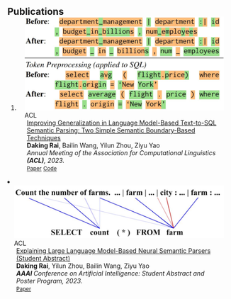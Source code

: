 <h2 id="publications" style="margin: 2px 0px -15px;">Publications</h2>

<div class="publications">
<ol class="bibliography">

<li>
<div class="pub-row">

  <div class="col-sm-3 abbr" style="position: relative;padding-right: 15px;padding-left: 15px;">
    <img src="assets/img/paper2.JPG" class="teaser img-fluid z-depth-1">
    <abbr class="badge">ACL</abbr>
  </div>

  <div class="col-sm-9" style="position: relative;padding-right: 15px;padding-left: 20px;">
    <div class="title"><a href="https://arxiv.org/abs/2305.17378">Improving Generalization in Language Model-Based Text-to-SQL Semantic Parsing: Two Simple Semantic Boundary-Based Techniques</a></div>
    <div class="author"><strong>Daking Rai</strong>, Bailin Wang, Yilun Zhou, Ziyu Yao</div>
    <div class="periodical"><em>Annual Meeting of the Association for Computational Linguistics <strong>(ACL)</strong>, 2023.</em></div>
    <div class="links">
      <a href="https://arxiv.org/abs/2305.17378" class="btn btn-sm z-depth-0" role="button" target="_blank" style="font-size:12px;">Paper</a>
      <a href="https://github.com/Dakingrai/ood-generalization-semantic-boundary-techniques" class="btn btn-sm z-depth-0" role="button" target="_blank" style="font-size:12px;">Code</a>
    </div>
    </div>
  </div>
</div>
</li>

<li>
<div class="pub-row">

  <div class="col-sm-3 abbr" style="position: relative;padding-right: 15px;padding-left: 15px;">
    <img src="assets/img/paper1.JPG" class="teaser img-fluid z-depth-1">
    <abbr class="badge">ACL</abbr>
  </div>

  <div class="col-sm-9" style="position: relative;padding-right: 15px;padding-left: 20px;">
    <div class="title"><a href="https://arxiv.org/abs/2305.17378">Explaining Large Language Model-Based Neural Semantic Parsers (Student Abstract)</a></div>
    <div class="author"><strong>Daking Rai</strong>, Yilun Zhou, Bailin Wang, Ziyu Yao</div>
    <div class="periodical"><em> <strong>AAAI </strong> Conference on Artificial Intelligence: Student Abstract and Poster Program, 2023.</em></div>
    <div class="links">
      <a href="https://arxiv.org/abs/2301.13820" class="btn btn-sm z-depth-0" role="button" target="_blank" style="font-size:12px;">Paper</a>
    </div>
    </div>
  </div>
</div>
</li>
  
<br>

</ol>
</div>

